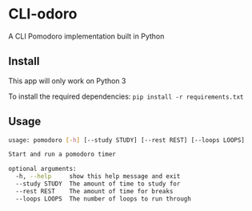 # CLI-odoro
A CLI Pomodoro implementation built in Python

## Install
This app will only work on Python 3

To install the required dependencies: `pip install -r requirements.txt`

## Usage

```bash
usage: pomodoro [-h] [--study STUDY] [--rest REST] [--loops LOOPS]

Start and run a pomodoro timer

optional arguments:
  -h, --help     show this help message and exit
  --study STUDY  The amount of time to study for
  --rest REST    The amount of time for breaks
  --loops LOOPS  The number of loops to run through
```


